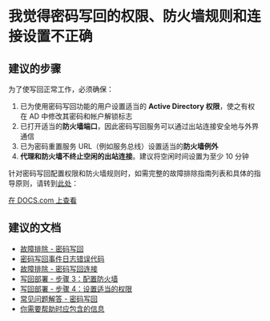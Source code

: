 <properties
    pageTitle="I don't think I have the correct permissions, firewall rules, or connection settings for password writeback"
    description="从客户体验总结的重要提示 - 提示 6"
    service="microsoft.aad"
    resource="Microsoft_AAD_IAM"
    authors="gahug"
    displayOrder="600"
    selfHelpType="resource"
    resourceTags="sspr_passwordreset"
    cloudEnvironments="public"
 />

# <a name="i-dont-think-i-have-the-correct-permissions-firewall-rules-or-connection-settings-for-password-writeback"></a>我觉得密码写回的权限、防火墙规则和连接设置不正确

## <a name="recommended-steps"></a>**建议的步骤**
为了使写回正常工作，必须确保：

1. 已为使用密码写回功能的用户设置适当的 **Active Directory 权限**，使之有权在 AD 中修改其密码和帐户解锁标志
2. 已打开适当的**防火墙端口**，因此密码写回服务可以通过出站连接安全地与外界通信
3. 已为密码重置服务 URL（例如服务总线）设置适当的**防火墙例外**
4. **代理和防火墙不终止空闲的出站连接**。建议将空闲时间设置为至少 10 分钟

针对密码写回配置权限和防火墙规则时，如需完整的故障排除指南列表和具体的指导原则，请转到[此处](https://docs.microsoft.com/azure/active-directory/active-directory-passwords-getting-started#enable-users-to-reset-their-azure-ad-passwords)：






[在 DOCS.com 上查看](https://docs.microsoft.com/azure/active-directory/active-directory-passwords-getting-started#tip-6-writeback---ensure-you-enable-the-correct-permissions-firewall-rules-and-connection-settings-for-password-writeback)

## <a name="recommended-documents"></a>**建议的文档**
* [故障排除 - 密码写回](https://docs.microsoft.com/azure/active-directory/active-directory-passwords-troubleshoot#troubleshoot-password-writeback)
* [密码写回事件日志错误代码](https://docs.microsoft.com/azure/active-directory/active-directory-passwords-troubleshoot#password-writeback-event-log-error-codes)
* [故障排除 - 密码写回连接](https://docs.microsoft.com/azure/active-directory/active-directory-passwords-troubleshoot#troubleshoot-password-writeback-connectivity)
* [写回部署 - 步骤 3：配置防火墙](https://docs.microsoft.com/azure/active-directory/active-directory-passwords-getting-started#step-3-configure-your-firewall)
* [写回部署 - 步骤 4：设置适当的权限](https://docs.microsoft.com/azure/active-directory/active-directory-passwords-getting-started#step-4-set-up-the-appropriate-active-directory-permissions)
* [常见问题解答 - 密码写回](https://docs.microsoft.com/azure/active-directory/active-directory-passwords-faq#password-writeback)
* [你需要帮助时应包含的信息](https://docs.microsoft.com/azure/active-directory/active-directory-passwords-troubleshoot#information-to-include-when-you-need-help)

